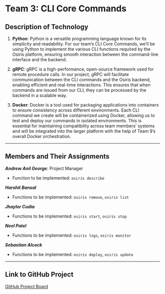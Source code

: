 # Team 3: CLI Core Commands

## Description of Technology

1. **Python**: Python is a versatile programming language known for its simplicity and readability. For our team’s CLI Core Commands, we’ll be using Python to implement the various CLI functions required by the Osiris platform, ensuring smooth interaction between the command-line interface and the backend.

2. **gRPC**: gRPC is a high-performance, open-source framework used for remote procedure calls. In our project, gRPC will facilitate communication between the CLI commands and the Osiris backend, enabling efficient and real-time interactions. This ensures that when commands are issued from our CLI, they can be processed by the backend in a scalable way.

3. **Docker**: Docker is a tool used for packaging applications into containers to ensure consistency across different environments. Each CLI command we create will be containerized using Docker, allowing us to test and deploy our commands in isolated environments. This is essential for maintaining compatibility across team members’ systems and will be integrated into the larger platform with the help of Team 9’s overall Docker orchestration.

---

## Members and Their Assignments

**_Andrew Anil George_**: Project Manager  
- Function to be implemented: `osiris describe`

**_Harshit Bansal_**  
- Functions to be implemented: `osiris remove`, `osiris list`

**_Jhaylor Cudia_**  
- Functions to be implemented: `osiris start`, `osiris stop`

**_Neel Patel_**  
- Functions to be implemented: `osiris logs`, `osiris monitor`

**_Sebastian Alcock_**  
- Functions to be implemented: `osiris deploy`, `osiris update`

---

## Link to GitHub Project

[GitHub Project Board](https://github.com/users/aanilgeo/projects/2)